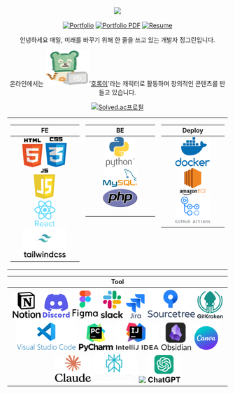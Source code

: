 <div align= "center">

<img src="https://capsule-render.vercel.app/api?type=transparent&color=gradient&height=120&text=Green_JEONG&animation=twinkling&fontColor=45be3c&fontSize=70" />

[![Portfolio](https://img.shields.io/badge/Portfolio-Visit%20My%20Site-4C8EDA?style=flat-rounded)](https://green-jeong.com)
[![Portfolio PDF](https://img.shields.io/badge/Portfolio-Download%20PDF-F28C28?style=flat-rounded)](https://github.com/Green-JEONG/Green-JEONG/blob/main/portfolio_blur.pdf)
[![Resume](https://img.shields.io/badge/Resume-Download%20PDF-6AA84F?style=flat-rounded)](https://github.com/Green-JEONG/Green-JEONG/blob/main/resume_blur.pdf)

<!-- [![Typing SVG](https://readme-typing-svg.demolab.com/?lines="저는+매일,+미래를+바꾸기+위해+한+줄을+쓰고+있습니다."&color=45BA76&width=665)](https://git.io/typing-svg) -->

안녕하세요 매일, 미래를 바꾸기 위해 한 줄을 쓰고 있는 개발자 정그린입니다.

온라인에서는 <img src="https://github.com/Green-JEONG/Green-JEONG/blob/main/images/icons/laptop_horok.svg" width="100" alt="laptop_horok">'[호록이](https://www.horok.co.kr/)'라는 캐릭터로 활동하며 창의적인 콘텐츠를 만들고 있습니다.

<!-- 코딩테스트 -->
[![Solved.ac프로필](http://mazassumnida.wtf/api/mini/generate_badge?boj=th2gr22n)](https://solved.ac/th2gr22n)
<!-- 백준
프로그래머스
구름LEVEL
SW Expert Academy -->

<!-- 기술 스택: FE, BE, Deploy 나란히 정렬 -->
<table>
  <tr>
    <!-- FE -->
    <td valign="top">
<table>
  <thead>
    <tr>
      <th align="center">FE</th>
    </tr>
  </thead>
  <tbody>
    <tr>
      <td align= "center">
        <img src="https://github.com/Green-JEONG/Green-JEONG/blob/main/images/icons/html.svg" width="47">
        <img src="https://github.com/Green-JEONG/Green-JEONG/blob/main/images/icons/css.svg" width="53">
        <img src="https://github.com/Green-JEONG/Green-JEONG/blob/main/images/icons/js.svg" width="55"><br>
        <img src="https://github.com/Green-JEONG/Green-JEONG/blob/main/images/icons/react.svg" width="50">
        <img src="https://github.com/Green-JEONG/Green-JEONG/blob/main/images/icons/tailwindcss.svg" width="100">
      </td>
    </tr>
  </tbody>
</table>
</td>

<!-- BE -->
<td valign="top">
<table>
  <thead>
    <tr>
      <th align="center">BE</th>
    </tr>
  </thead>
  <tbody>
    <tr>
      <td align= "center">
        <img src="https://github.com/Green-JEONG/Green-JEONG/blob/main/images/icons/python.svg" width="70"><br>
        <img src="https://github.com/Green-JEONG/Green-JEONG/blob/main/images/icons/mysql.svg" width="80">
        <img src="https://github.com/Green-JEONG/Green-JEONG/blob/main/images/icons/php.svg" width="80">
<!--           <img src="https://img.shields.io/badge/Django-092E20?style=for-the-badge&logo=Django&logoColor=white"> -->
<!--           <img src="https://img.shields.io/badge/REST API-FF6F00?style=for-the-badge&logo=apache&logoColor=white"> -->
        </p>
      </td>
    </tr>
  </tbody>
</table>
</td>

<!-- Deploy -->
<td valign="top">
<table>
  <thead>
    <tr>
      <th align="center">Deploy</th>
    </tr>
  </thead>
  <tbody>
    <tr>
      <td align="center">
          <img src="https://github.com/Green-JEONG/Green-JEONG/blob/main/images/icons/docker.svg" width="80"><br>
          <img src="https://github.com/Green-JEONG/Green-JEONG/blob/main/images/icons/amazon_ec2.svg" width="60">
          <img src="https://github.com/Green-JEONG/Green-JEONG/blob/main/images/icons/github_actions.svg" width="80">
<!--           <img src="https://img.shields.io/badge/Nginx-009639?style=for-the-badge&logo=nginx&logoColor=white"> -->
      </td>
    </tr>
  </tbody>
</table>
</td>
  </tr>
</table>

<!--
<table>
  <thead>
    <tr>
      <th align="center">API</th>
    </tr>
  </thead>
  <tbody>
    <tr>
      <td>
        <p align="center">
          <img src="https://img.shields.io/badge/NAVER API-03C75A?style=for-the-badge&logo=naver&logoColor=white">
        </p>
      </td>
    </tr>
  </tbody>
</table>
-->

<!-- Tool -->
<table>
  <thead>
    <tr>
      <th align="center">Tool</th>
    </tr>
  </thead>
  <tbody>
    <tr>
      <td align="center">
          <img src="https://github.com/Green-JEONG/Green-JEONG/blob/main/images/icons/notion.svg" width="65">
          <img src="https://github.com/Green-JEONG/Green-JEONG/blob/main/images/icons/discord.svg" width="65">
          <img src="https://github.com/Green-JEONG/Green-JEONG/blob/main/images/icons/figma.svg" width="60">
          <img src="https://github.com/Green-JEONG/Green-JEONG/blob/main/images/icons/slack.svg" width="55">
          <img src="https://github.com/Green-JEONG/Green-JEONG/blob/main/images/icons/jira.svg" width="45">
          <img src="https://github.com/Green-JEONG/Green-JEONG/blob/main/images/icons/sourcetree.svg" width="110">
          <img src="https://github.com/Green-JEONG/Green-JEONG/blob/main/images/icons/gitkraken.svg" width="60">
          <img src="https://github.com/Green-JEONG/Green-JEONG/blob/main/images/icons/vscode.svg" width="140">
          <img src="https://github.com/Green-JEONG/Green-JEONG/blob/main/images/icons/pycharm.svg" width="80">
          <img src="https://github.com/Green-JEONG/Green-JEONG/blob/main/images/icons/intellij.svg" width="100">
          <img src="https://github.com/Green-JEONG/Green-JEONG/blob/main/images/icons/obsidian.svg" width="70">
          <img src="https://github.com/Green-JEONG/Green-JEONG/blob/main/images/icons/canva.svg" width="60">
          <img src="https://github.com/Green-JEONG/Green-JEONG/blob/main/images/icons/claude.svg" width="85">
          <img src="https://github.com/Green-JEONG/Green-JEONG/blob/main/images/icons/perplexity.svg" width="100">
          <img src="https://github.com/user-attachments/assets/9fa9a75e-b3a8-4877-8653-061b42f1aabc" width="90">
          <img src="https://github.com/Green-JEONG/Green-JEONG/blob/main/images/icons/chatgpt.svg" width="75">
      </td>
    </tr>
  </tbody>
</table>

</div>
